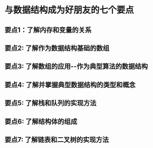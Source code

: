 # 与数据结构成为好朋友的七个要点
## 要点1：了解内存和变量的关系
## 要点2: 了解作为数据结构基础的数组
## 要点3: 了解数组的应用--作为典型算法的数据结构
## 要点4: 了解并掌握典型数据结构的类型和概念
## 要点5: 了解栈和队列的实现方法
## 要点6: 了解结构体的组成
## 要点7: 了解链表和二叉树的实现方法